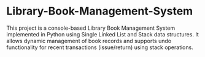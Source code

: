 # Library-Book-Management-System
This project is a console-based Library Book Management System implemented in Python using Single Linked List and Stack data structures. It allows dynamic management of book records and supports undo functionality for recent transactions (issue/return) using stack operations.
